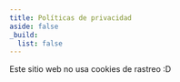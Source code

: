 ```yaml
---
title: Políticas de privacidad
aside: false
_build:
  list: false
---
```


Este sitio web no usa cookies de rastreo :D

